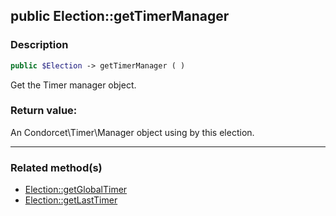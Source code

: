 ## public Election::getTimerManager

### Description    

```php
public $Election -> getTimerManager ( )
```

Get the Timer manager object.    


### Return value:   

An Condorcet\Timer\Manager object using by this election.


---------------------------------------

### Related method(s)      

* [Election::getGlobalTimer](../Election%20Class/public%20Election--getGlobalTimer.md)    
* [Election::getLastTimer](../Election%20Class/public%20Election--getLastTimer.md)    
